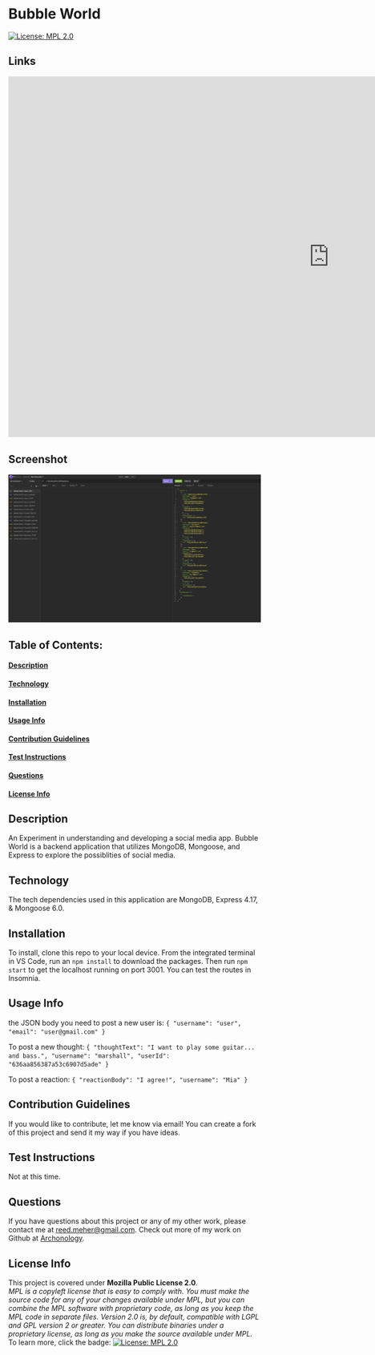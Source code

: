 # Bubble World
[![License: MPL 2.0](https://img.shields.io/badge/License-MPL_2.0-brightgreen.svg)](https://opensource.org/licenses/MPL-2.0)
## Links

<iframe width="1280" height="720" src="https://www.youtube.com/embed/5A9lBIHdNGY" title="Bubble World Demo" frameborder="0" allow="accelerometer; autoplay; clipboard-write; encrypted-media; gyroscope; picture-in-picture" allowfullscreen></iframe>

## Screenshot
![Insomnia Pic](./images/Screenshot%202022-11-09%20at%2010.03.05%20AM.png)    
## Table of Contents:
#### [Description](#description)
#### [Technology](#technology)
#### [Installation](#installation)
#### [Usage Info](#usage-info)
#### [Contribution Guidelines](#contribution-guidelines)
#### [Test Instructions](#test-instructions)
#### [Questions](#questions)
#### [License Info](#license-info)

## Description
An Experiment in understanding and developing a social media app. Bubble World is a backend application that utilizes MongoDB, Mongoose, and Express to explore the possiblities of social media.

## Technology
The tech dependencies used in this application are MongoDB, Express 4.17, & Mongoose 6.0.
    
## Installation
To install, clone this repo to your local device. From the integrated terminal in VS Code, run an `npm install` to download the packages. Then run `npm start` to get the localhost running on port 3001. You can test the routes in Insomnia.

## Usage Info
the JSON body you need to post a new user is:
`{ "username": "user", "email": "user@gmail.com" }`

To post a new thought: 
`{ "thoughtText": "I want to play some guitar... and bass.", "username": "marshall", "userId": "636aa856387a53c6907d5ade" }`

To post a reaction:
`{ "reactionBody": "I agree!", "username": "Mia" }`

## Contribution Guidelines
If you would like to contribute, let me know via email! You can create a fork of this project and send it my way if you have ideas.

## Test Instructions
Not at this time.

## Questions
If you have questions about this project or any of my other work, please contact me at reed.meher@gmail.com. Check out more of my work on Github at [Archonology](https://github.com/Archonology).
    
## License Info
This project is covered under **Mozilla Public License 2.0**. 
<br>
*MPL is a copyleft license that is easy to comply with. You must make the source code for any of your changes available under MPL, but you can combine the MPL software with proprietary code, as long as you keep the MPL code in separate files. Version 2.0 is, by default, compatible with LGPL and GPL version 2 or greater. You can distribute binaries under a proprietary license, as long as you make the source available under MPL.* 
<br>
To learn more, click the badge: [![License: MPL 2.0](https://img.shields.io/badge/License-MPL_2.0-brightgreen.svg)](https://opensource.org/licenses/MPL-2.0)
